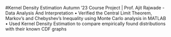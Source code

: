 #Kernel Density Estimation Autumn ’23
Course Project | Prof. Ajit Rajwade - Data Analysis And Interpretation
• Verified the Central Limit Theorem, Markov’s and Chebyshev’s Inequality using Monte Carlo analysis in MATLAB
• Used Kernel Density Estimation to compare empirically found distributions with their known CDF graphs

